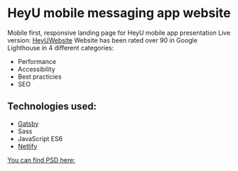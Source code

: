 # HeyU mobile messaging app website

Mobile first, responsive landing page for HeyU mobile app presentation
Live version: [HeyUWebsite](https://heyu-website.netlify.com)
Website has been rated over 90 in Google Lighthouse in 4 different categories:

- Performance
- Accessibility
- Best practicies
- SEO

## Technologies used:

- [Gatsby](https://www.gatsbyjs.org/)
- Sass
- JavaScript ES6
- [Netlify](https://www.netlify.com/)


[You can find PSD here: ](https://symu.co/freebies/templates-4/heyu-psd-template/)
